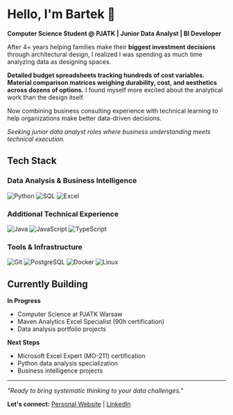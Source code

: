 # Hello, I'm Bartek 👋

**Computer Science Student @ PJATK | Junior Data Analyst | BI Developer**

After 4+ years helping families make their **biggest investment decisions** through architectural design, I realized I was spending as much time analyzing data as designing spaces. 

**Detailed budget spreadsheets tracking hundreds of cost variables. Material comparison matrices weighing durability, cost, and aesthetics across dozens of options.** I found myself more excited about the analytical work than the design itself.

Now combining business consulting experience with technical learning to help organizations make better data-driven decisions.

*Seeking junior data analyst roles where business understanding meets technical execution.*

## Tech Stack

### Data Analysis & Business Intelligence

![Python](https://img.shields.io/badge/Python-3776AB?style=flat&logo=python&logoColor=white)
![SQL](https://img.shields.io/badge/SQL-4479A1?style=flat&logo=postgresql&logoColor=white)
![Excel](https://img.shields.io/badge/Microsoft_Excel-217346?style=flat&logo=microsoft-excel&logoColor=white)

### Additional Technical Experience

![Java](https://img.shields.io/badge/Java-ED8B00?style=flat&logo=java&logoColor=white)
![JavaScript](https://img.shields.io/badge/JavaScript-F7DF1E?style=flat&logo=javascript&logoColor=black)
![TypeScript](https://img.shields.io/badge/TypeScript-007ACC?style=flat&logo=typescript&logoColor=white)

### Tools & Infrastructure

![Git](https://img.shields.io/badge/Git-F05032?style=flat&logo=git&logoColor=white)
![PostgreSQL](https://img.shields.io/badge/PostgreSQL-316192?style=flat&logo=postgresql&logoColor=white)
![Docker](https://img.shields.io/badge/Docker-2496ED?style=flat&logo=docker&logoColor=white)
![Linux](https://img.shields.io/badge/Linux-FCC624?style=flat&logo=linux&logoColor=black)

## Currently Building

**In Progress**

- Computer Science at PJATK Warsaw
- Maven Analytics Excel Specialist (90h certification)
- Data analysis portfolio projects

**Next Steps** 
- Microsoft Excel Expert (MO-211) certification
- Python data analysis specialization
- Business intelligence projects

---

*"Ready to bring systematic thinking to your data challenges."*

**Let's connect:** [Personal Website](https://bartlomiej-milosz.github.io) | [LinkedIn](https://linkedin.com/in/bartlomiej-milosz)
